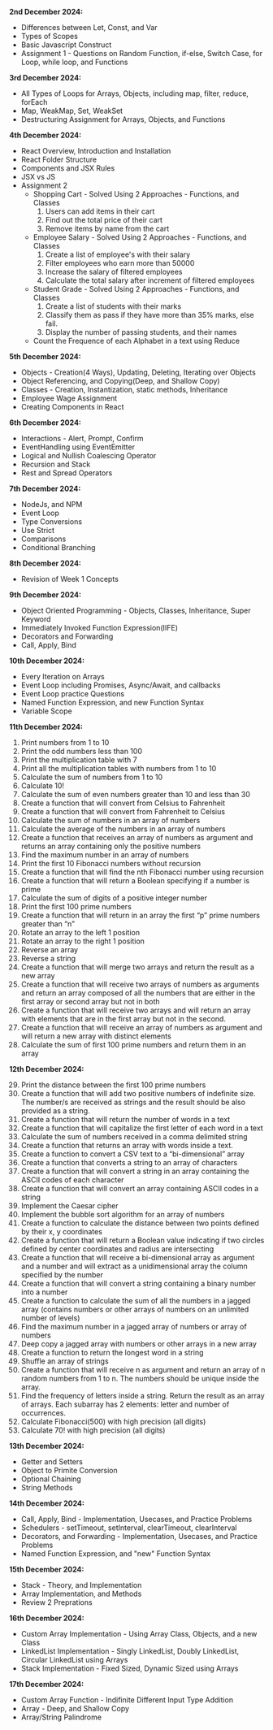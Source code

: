 ﻿**2nd December 2024:**
* Differences between Let, Const, and Var
* Types of Scopes
* Basic Javascript Construct
* Assignment 1 - Questions on Random Function, if-else, Switch Case, for Loop, while loop, and Functions

**3rd December 2024:**
* All Types of Loops for Arrays, Objects, including map, filter, reduce, forEach
* Map, WeakMap, Set, WeakSet
* Destructuring Assignment for Arrays, Objects, and Functions

**4th December 2024:**
* React Overview, Introduction and Installation
* React Folder Structure
* Components and JSX Rules
* JSX vs JS
* Assignment 2
    * Shopping Cart - Solved Using 2 Approaches - Functions, and Classes
        1. Users can add items in their cart
        2. Find out the total price of their cart
        3. Remove items by name from the cart
    * Employee Salary - Solved Using 2 Approaches - Functions, and Classes
        1. Create a list of employee's with their salary
        2. Filter employees who earn more than 50000
        3. Increase the salary of filtered employees
        4. Calculate the total salary after increment of filtered employees
    * Student Grade - Solved Using 2 Approaches - Functions, and Classes
        1. Create a list of students with their marks
        2. Classify them as pass if they have more than 35% marks, else fail.
        3. Display the number of passing students, and their names
    * Count the Frequence of each Alphabet in a text using Reduce

**5th December 2024:**
* Objects - Creation(4 Ways), Updating, Deleting, Iterating over Objects
* Object Referencing, and Copying(Deep, and Shallow Copy)
* Classes - Creation, Instantization, static methods, Inheritance
* Employee Wage Assignment
* Creating Components in React

**6th December 2024:**
* Interactions - Alert, Prompt, Confirm
* EventHandling using EventEmitter
* Logical and Nullish Coalescing Operator
* Recursion and Stack
* Rest and Spread Operators

**7th December 2024:**
* NodeJs, and NPM
* Event Loop
* Type Conversions
* Use Strict
* Comparisons
* Conditional Branching

**8th December 2024:**
* Revision of Week 1 Concepts

**9th December 2024:**
* Object Oriented Programming - Objects, Classes, Inheritance, Super Keyword
* Immediately Invoked Function Expression(IIFE)
* Decorators and Forwarding
* Call, Apply, Bind

**10th December 2024:**
* Every Iteration on Arrays
* Event Loop including Promises, Async/Await, and callbacks
* Event Loop practice Questions
* Named Function Expression, and new Function Syntax
* Variable Scope

**11th December 2024:**
1. Print numbers from 1 to 10
2. Print the odd numbers less than 100
3. Print the multiplication table with 7
4. Print all the multiplication tables with numbers from 1 to 10
5. Calculate the sum of numbers from 1 to 10
6. Calculate 10!
7. Calculate the sum of even numbers greater than 10 and less than 30
8. Create a function that will convert from Celsius to Fahrenheit
9. Create a function that will convert from Fahrenheit to Celsius
10. Calculate the sum of numbers in an array of numbers
11. Calculate the average of the numbers in an array of numbers
12. Create a function that receives an array of numbers as argument and returns an array containing only the positive numbers
13. Find the maximum number in an array of numbers
14. Print the first 10 Fibonacci numbers without recursion
15. Create a function that will find the nth Fibonacci number using recursion
16. Create a function that will return a Boolean specifying if a number is prime
17. Calculate the sum of digits of a positive integer number
18. Print the first 100 prime numbers
19. Create a function that will return in an array the first “p” prime numbers greater than “n”
20. Rotate an array to the left 1 position
21. Rotate an array to the right 1 position
22. Reverse an array
23. Reverse a string
24. Create a function that will merge two arrays and return the result as a new array
25. Create a function that will receive two arrays of numbers as arguments and return an array composed of all the numbers that are either in the first array or second array but not in both
26. Create a function that will receive two arrays and will return an array with elements that are in the first array but not in the second.
27. Create a function that will receive an array of numbers as argument and will return a new array with distinct elements
28. Calculate the sum of first 100 prime numbers and return them in an array

**12th December 2024:**

29. Print the distance between the first 100 prime numbers  
30. Create a function that will add two positive numbers of indefinite size. The number/s are received as strings and the result should be also provided as a string.  
31. Create a function that will return the number of words in a text  
32. Create a function that will capitalize the first letter of each word in a text  
33. Calculate the sum of numbers received in a comma delimited string  
34. Create a function that returns an array with words inside a text.  
35. Create a function to convert a CSV text to a “bi-dimensional” array  
36. Create a function that converts a string to an array of characters  
37. Create a function that will convert a string in an array containing the ASCII codes of each character  
38. Create a function that will convert an array containing ASCII codes in a string  
39. Implement the Caesar cipher  
40. Implement the bubble sort algorithm for an array of numbers  
41. Create a function to calculate the distance between two points defined by their x, y coordinates  
42. Create a function that will return a Boolean value indicating if two circles defined by center coordinates and radius are intersecting  
43. Create a function that will receive a bi-dimensional array as argument and a number and will extract as a unidimensional array the column specified by the number  
44. Create a function that will convert a string containing a binary number into a number  
45. Create a function to calculate the sum of all the numbers in a jagged array (contains numbers or other arrays of numbers on an unlimited number of levels)  
46. Find the maximum number in a jagged array of numbers or array of numbers  
47. Deep copy a jagged array with numbers or other arrays in a new array  
48. Create a function to return the longest word in a string  
49. Shuffle an array of strings  
50. Create a function that will receive n as argument and return an array of n random numbers from 1 to n. The numbers should be unique inside the array.  
51. Find the frequency of letters inside a string. Return the result as an array of arrays. Each subarray has 2 elements: letter and number of occurrences.  
52. Calculate Fibonacci(500) with high precision (all digits)  
53. Calculate 70! with high precision (all digits)

**13th December 2024:**
* Getter and Setters 
* Object to Primite Conversion
* Optional Chaining
* String Methods

**14th December 2024:**
* Call, Apply, Bind - Implementation, Usecases, and Practice Problems
* Schedulers - setTimeout, setInterval, clearTimeout, clearInterval
* Decorators, and Forwarding - Implementation, Usecases, and Practice Problems
* Named Function Expression, and "new" Function Syntax

**15th December 2024:**
* Stack - Theory, and Implementation
* Array Implementation, and Methods
* Review 2 Preprations

**16th December 2024:**
* Custom Array Implementation - Using Array Class, Objects, and a new Class
* LinkedList Implementation - Singly LinkedList, Doubly LinkedList, Circular LinkedList using Arrays
* Stack Implementation - Fixed Sized, Dynamic Sized using Arrays

**17th December 2024:**
* Custom Array Function - Indifinite Different Input Type Addition
* Array - Deep, and Shallow Copy 
* Array/String Palindrome